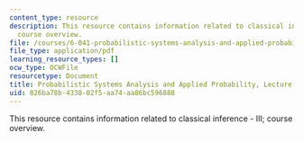 ```yaml
---
content_type: resource
description: This resource contains information related to classical inference - III;
  course overview.
file: /courses/6-041-probabilistic-systems-analysis-and-applied-probability-fall-2010/826ba78b433802f5aa74aa86bc596888_MIT6_041F10_L25.pdf
file_type: application/pdf
learning_resource_types: []
ocw_type: OCWFile
resourcetype: Document
title: Probabilistic Systems Analysis and Applied Probability, Lecture 25
uid: 826ba78b-4338-02f5-aa74-aa86bc596888
---
```

This resource contains information related to classical inference - III; course overview.

